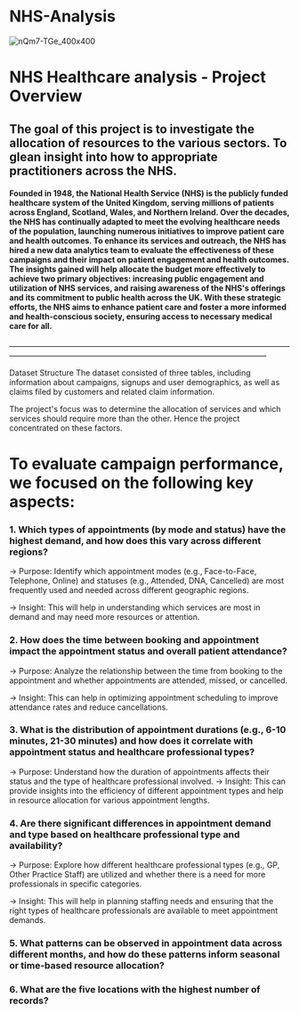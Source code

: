 # NHS-Analysis

![nQm7-TGe_400x400](https://github.com/user-attachments/assets/ed8c4d9e-31eb-4c9d-a12a-e2936e726e48)


# NHS Healthcare analysis - Project Overview


## The goal of this project is to investigate the allocation of resources to the various sectors. To glean insight into how to appropriate practitioners across the NHS.

#### Founded in 1948, the National Health Service (NHS) is the publicly funded healthcare system of the United Kingdom, serving millions of patients across England, Scotland, Wales, and Northern Ireland. Over the decades, the NHS has continually adapted to meet the evolving healthcare needs of the population, launching numerous initiatives to improve patient care and health outcomes. To enhance its services and outreach, the NHS has hired a new data analytics team to evaluate the effectiveness of these campaigns and their impact on patient engagement and health outcomes. The insights gained will help allocate the budget more effectively to achieve two primary objectives: increasing public engagement and utilization of NHS services, and raising awareness of the NHS's offerings and its commitment to public health across the UK. With these strategic efforts, the NHS aims to enhance patient care and foster a more informed and health-conscious society, ensuring access to necessary medical care for all.
—————————————————————————————————————————————————————————————————————

Dataset Structure
The dataset consisted of three tables, including information about campaigns, signups and user demographics, as well as claims filed by customers and related claim information.

The project's focus was to determine the allocation of services and which services should require more than the other. Hence the project concentrated on these factors.

# To evaluate campaign performance, we focused on the following key aspects:

### 1. Which types of appointments (by mode and status) have the highest demand, and how does this vary across different regions?

-> Purpose: Identify which appointment modes (e.g., Face-to-Face, Telephone, Online) and statuses (e.g., Attended, DNA, Cancelled) are most frequently used and needed across different geographic regions.

-> Insight: This will help in understanding which services are most in demand and may need more resources or attention.

### 2. How does the time between booking and appointment impact the appointment status and overall patient attendance?
   
-> Purpose: Analyze the relationship between the time from booking to the appointment and whether appointments are attended, missed, or cancelled.

-> Insight: This can help in optimizing appointment scheduling to improve attendance rates and reduce cancellations.

### 3. What is the distribution of appointment durations (e.g., 6-10 minutes, 21-30 minutes) and how does it correlate with appointment status and healthcare professional types?

-> Purpose: Understand how the duration of appointments affects their status and the type of healthcare professional involved.
-> Insight: This can provide insights into the efficiency of different appointment types and help in resource allocation for various appointment lengths.

### 4. Are there significant differences in appointment demand and type based on healthcare professional type and availability?

-> Purpose: Explore how different healthcare professional types (e.g., GP, Other Practice Staff) are utilized and whether there is a need for more professionals in specific categories.

-> Insight: This will help in planning staffing needs and ensuring that the right types of healthcare professionals are available to meet appointment demands.
### 5. What patterns can be observed in appointment data across different months, and how do these patterns inform seasonal or time-based resource allocation?

### 6. What are the five locations with the highest number of records?

















